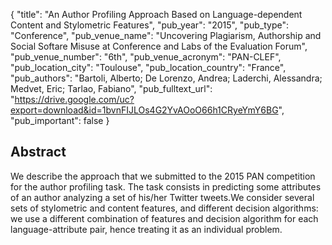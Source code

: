 {
  "title": "An Author Profiling Approach Based on Language-dependent Content and Stylometric Features",
  "pub_year": "2015",
  "pub_type": "Conference",
  "pub_venue_name": "Uncovering Plagiarism, Authorship and Social Softare Misuse at Conference and Labs of the Evaluation Forum",
  "pub_venue_number": "6th",
  "pub_venue_acronym": "PAN-CLEF",
  "pub_location_city": "Toulouse",
  "pub_location_country": "France",
  "pub_authors": "Bartoli, Alberto; De Lorenzo, Andrea; Laderchi, Alessandra; Medvet, Eric; Tarlao, Fabiano",
  "pub_fulltext_url": "https://drive.google.com/uc?export=download&id=1bvnFIJLOs4G2YvAOoO66h1CRyeYmY6BG",
  "pub_important": false
}

## Abstract
We describe the approach that we submitted to the 2015 PAN competition for the author profiling task. The task consists in predicting some attributes of an author analyzing a set of his/her Twitter tweets.We consider several sets of stylometric and content features, and different decision algorithms: we use a different combination of features and decision algorithm for each language-attribute pair, hence treating it as an individual problem.
